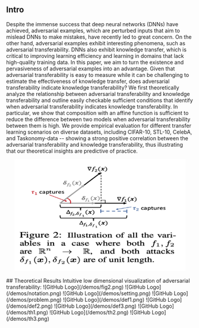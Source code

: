 ## Intro

Despite the immense success that deep neural networks (DNNs) have achieved, adversarial examples, which are perturbed inputs that aim to mislead DNNs to make mistakes, have recently led to great concern. On the other hand, adversarial examples exhibit interesting phenomena, such as adversarial transferability. DNNs also exhibit knowledge transfer, which is critical to improving learning efficiency and learning in domains that lack high-quality training data. In this paper, we aim to turn the existence and pervasiveness of adversarial examples into an advantage. Given that adversarial transferability is easy to measure while it can be challenging to estimate the effectiveness of knowledge transfer, does adversarial transferability indicate knowledge transferability? We first theoretically analyze the relationship between adversarial transferability and knowledge transferability and outline easily checkable sufficient conditions that identify when adversarial transferability indicates knowledge transferability. In particular, we show that composition with an affine function is sufficient to reduce the difference between two models when adversarial transferability between them is high. We provide empirical evaluation for different transfer learning scenarios on diverse datasets, including CIFAR-10, STL-10, CelebA, and Taskonomy-data -- showing a strong positive correlation between the adversarial transferability and knowledge transferability, thus illustrating that our theoretical insights are predictive of practice.

<p align="center">
  <img width="460" height="300" src="/demos/fig2.png">
</p>
## Theoretical Results
Intuitive low dimensional visualization of adversarial transferability: ![GitHub Logo](/demos/fig2.png)
![GitHub Logo](/demos/notation.png)
![GitHub Logo](/demos/setting.png)
![GitHub Logo](/demos/problem.png)
![GitHub Logo](/demos/def1.png)
![GitHub Logo](/demos/def2.png)
![GitHub Logo](/demos/def3.png)
![GitHub Logo](/demos/th1.png)
![GitHub Logo](/demos/th2.png)
![GitHub Logo](/demos/th3.png)
